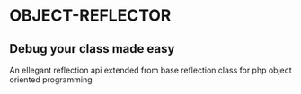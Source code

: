 # OBJECT-REFLECTOR
## Debug your class made easy
An ellegant reflection api extended from base reflection class for php object oriented programming